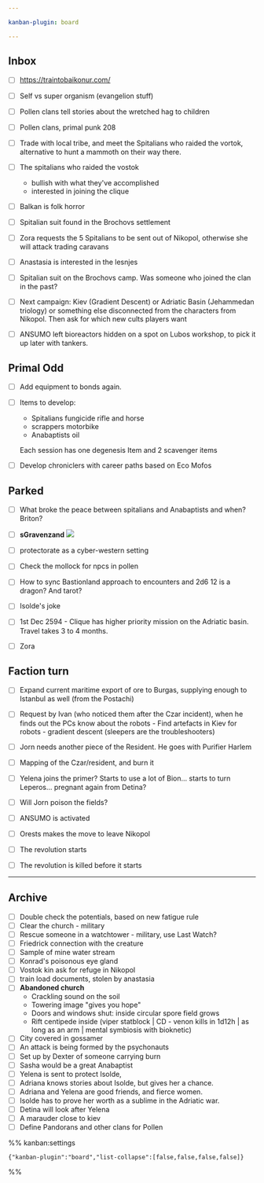 ```yaml
---

kanban-plugin: board

---
```


## Inbox

- [ ] https://traintobaikonur.com/
- [ ] Self vs super organism (evangelion stuff)
- [ ] Pollen clans tell stories about the wretched hag to children
- [ ] Pollen clans, primal punk 208
- [ ] Trade with local tribe, and meet the Spitalians who raided the vortok, alternative to hunt a mammoth on their way there.
- [ ] The spitalians who raided the vostok
	- bullish with what they've accomplished
	- interested in joining the clique
- [ ] Balkan is folk horror
- [ ] Spitalian suit found in the Brochovs settlement
- [ ] Zora requests the 5 Spitalians to be sent out of Nikopol, otherwise she will attack trading caravans
- [ ] Anastasia is interested in the lesnjes
- [ ] Spitalian suit on the Brochovs camp. Was someone who joined the clan in the past?
- [ ] Next campaign: Kiev (Gradient Descent) or Adriatic Basin (Jehammedan triology) or something else disconnected from the characters from Nikopol. Then ask for which new cults players want
- [ ] ANSUMO left bioreactors hidden on a spot on Lubos workshop, to pick it up later with tankers.


## Primal Odd

- [ ] Add equipment to bonds again.
- [ ] Items to develop:
	- Spitalians fungicide rifle and horse 
	- scrappers motorbike
	- Anabaptists oil
	
	Each session has one degenesis Item and 2 scavenger items
- [ ] Develop chroniclers with career paths based on Eco Mofos


## Parked

- [ ] What broke the peace between spitalians and Anabaptists and when? Briton?
- [ ] **sGravenzand**
	![](https://i.imgur.com/JwqFke9.png)
- [ ] protectorate as a cyber-western setting
- [ ] Check the mollock for npcs in pollen
- [ ] How to sync Bastionland approach to encounters and 2d6 12 is a dragon? And tarot?
- [ ] Isolde's joke
- [ ] 1st Dec 2594 - Clique has higher priority mission on the Adriatic basin. Travel takes 3 to 4 months.
- [ ] Zora


## Faction turn

- [ ] Expand current maritime export of ore to Burgas, supplying enough to Istanbul as well (from the Postachi)
- [ ] Request by Ivan (who noticed them after the Czar incident), when he finds out the PCs know about the robots - Find artefacts in Kiev for robots - gradient descent (sleepers are the troubleshooters)
- [ ] Jorn needs another piece of the Resident. He goes with Purifier Harlem
- [ ] Mapping of the Czar/resident, and burn it
- [ ] Yelena joins the primer? Starts to use a lot of Bion... starts to turn Leperos... pregnant again from Detina?
- [ ] Will Jorn poison the fields?
- [ ] ANSUMO is activated
- [ ] Orests makes the move to leave Nikopol
- [ ] The revolution starts
- [ ] The revolution is killed before it starts


***

## Archive

- [ ] Double check the potentials, based on new fatigue rule
- [ ] Clear the church - military
- [ ] Rescue someone in a watchtower - military, use Last Watch?
- [ ] Friedrick connection with the creature
- [ ] Sample of mine water stream
- [ ] Konrad's poisonous eye gland
- [ ] Vostok kin ask for refuge in Nikopol
- [ ] train load documents, stolen by anastasia
- [ ] **Abandoned church**
	- Crackling sound on the soil
	- Towering image "gives you hope"
	- Doors and windows shut: inside circular spore field grows
	- Rift centipede inside (viper statblock | CD - venon kills in 1d12h | as long as an arm | mental symbiosis with bioknetic)
- [ ] City covered in gossamer
- [ ] An attack is being formed by the psychonauts
- [ ] Set up by Dexter of someone carrying burn
- [ ] Sasha would be a great Anabaptist
- [ ] Yelena is sent to protect Isolde,
- [ ] Adriana knows stories about Isolde, but gives her a chance.
- [ ] Adriana and Yelena are good friends, and fierce women.
- [ ] Isolde has to prove her worth as a sublime in the Adriatic war.
- [ ] Detina will look after Yelena
- [ ] A marauder close to kiev
- [ ] Define Pandorans and other clans for Pollen

%% kanban:settings
```
{"kanban-plugin":"board","list-collapse":[false,false,false,false]}
```
%%
